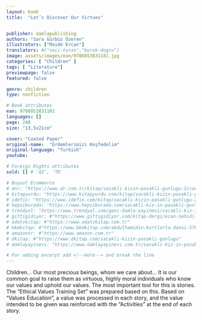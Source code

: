 ```yaml
---
layout: book
title:  "Let’s Discover Our Virtues"


publisher: damlapublishing
authors: "Sara Gürbüz Özeren"
illustrators: ["Maide Ercan"]
translators: #["naci-turan","burak-dogru"]
image: assets/images/ean/9786053831181.jpg
categories: [ "Children" ]
tags: [ "Literature"]
previewpage: false
featured: false

genre: children
type: nonfiction

# Book attributes
ean: 9786053831181
languages: []
page: 240
size: "13,5x21cm"

cover: "Coated Paper"
original-name:  "Erdemlerimizi Keşfedelim"
original-language: "Turkish"
youtube:

# Foreign Rights attributes
sold: [] # 'AZ', 'TR'

# Buyout Ecommerce
# dnr: "https://www.dr.com.tr/kitap/sacakli-kizin-pasakli-gunlugu-2/cocuk-ve-genclik/genclik-10-yas/roman-oyku/urunno=0001893059001"
# kitapyurdu: "https://www.kitapyurdu.com/kitap/sacakli-kizin-pasakli-gunlugu-2-/560122.html&filter_name=Sa%C3%A7akl%C4%B1+K%C4%B1z%27%C4%B1n+Pasakl%C4%B1+G%C3%BCnl%C3%BC%C4%9F%C3%BC+2"
# idefix: "https://www.idefix.com/kitap/sacakli-kizin-pasakli-gunlugu-2/cocuk-ve-genclik/genclik-10-yas/roman-oyku/urunno=0001893059001"
# hepsiburada: "https://www.hepsiburada.com/sacakli-kiz-in-pasakli-gunlugu-2-damla-yayinevi-p-HBV000012ER86"
# trendyol: "https://www.trendyol.com/genc-damla-yayinevi/sacakli-kiz-in-pasakli-gunlugu-2-p-54825777"
# gittigidiyor: #"https://www.gittigidiyor.com/kitap-dergi/ezan-sehidi-adnan-menderes_pdp_732728793"
# odatvkitap: #"https://www.odatvkitap.com.tr"
# bkmkitap: #"https://www.bkmkitap.com/abdulhamidin-kurtlarla-dansi-578226"
# amazontr: #"https://www.amazon.com.tr"
# dkitap: #"https://www.dkitap.com/sacakli-kizin-pasakli-gunlugu"
# damlayayinevi: "https://www.damlayayinevi.com.tr/sacakli-kiz-in-pasakli-gunlugu-2-bu-iste-bi-terslik-var"

# For adding excerpt add <!--more--> and break the line
---
```

Children... Our most precious beings, whom
we care about... It is our common goal to raise
them as virtuous, highly moral individuals who
know our values and uphold our values. The
most important tool for this is stories. The “Ethical Values Training Set” was prepared based
on this. Based on “Values Education”, a value
was processed in each story, and the value
intended to be given was reinforced with the
“Activities” at the end of each story.
<!--more--> 


